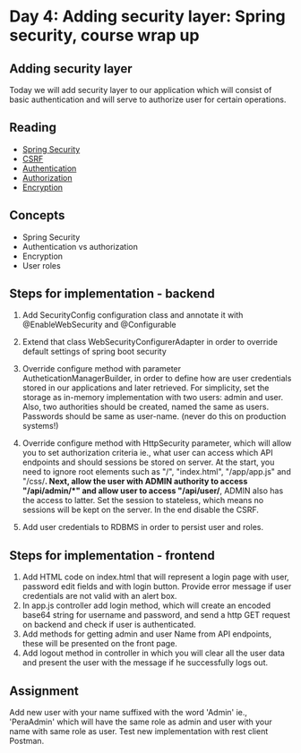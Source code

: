 Day 4: Adding security layer: Spring security, course wrap up
=============================================================

Adding security layer
---------------------

Today we will add security layer to our application which will consist of basic authentication and will serve to 
authorize user for certain operations.

Reading
-------

*   [Spring Security](https://spring.io/guides/tutorials/spring-security-and-angular-js/)
*   [CSRF](https://en.wikipedia.org/wiki/Cross-site_request_forgery)
*   [Authentication](https://en.wikipedia.org/wiki/Authentication)
*   [Authorization](https://en.wikipedia.org/wiki/Authorization)
*   [Encryption](https://www.bu.edu/tech/about/security-resources/bestpractice/auth/)

Concepts
--------

*   Spring Security
*   Authentication vs authorization
*   Encryption
*   User roles

Steps for implementation - backend
----------------------------------

1.  Add SecurityConfig configuration class and annotate it with @EnableWebSecurity and @Configurable
 
2.  Extend that class WebSecurityConfigurerAdapter in order to override default settings of spring boot security
 
3.  Override configure method with parameter AutheticationManagerBuilder, in order to define how are user credentials 
stored in our applications and later retrieved. For simplicity, set the storage as in-memory implementation with 
two users: admin and user. Also, two authorities should be created, named the same as users. Passwords should be 
same as user-name. (never do this on production systems!) 

4.  Override configure method with HttpSecurity parameter, which will allow you to set authorization criteria 
ie., what user can access which API endpoints and should sessions be stored on server. At the start, you need to 
ignore root elements such as "/", "index.html", "/app/app.js" and "/css/**. Next, allow the user with ADMIN 
authority to access "/api/admin/*" and allow user to access "/api/user/**, ADMIN also has the access to latter. 
Set the session to stateless, which means no sessions will be kept on the server. In the end disable the CSRF.

5. Add user credentials to RDBMS in order to persist user and roles.

Steps for implementation - frontend
-----------------------------------

1.  Add HTML code on index.html that will represent a login page with user, password edit fields and with login button. 
Provide error message if user credentials are not valid with an alert box. 
2.  In app.js controller add login method, which will create an encoded base64 string for username and password, 
and send a http GET request  on backend and check if user is authenticated. 
3.  Add methods for getting admin and user Name from API endpoints, these will be presented on the front page. 
4.  Add logout method in controller in which you will clear all the user data and present the user with the 
message if he successfully logs out.

Assignment
----------

Add new user with your name suffixed with the word 'Admin' ie., 'PeraAdmin' which will have the same role as admin and 
user with your name with same role as user. Test new implementation with rest client Postman.
